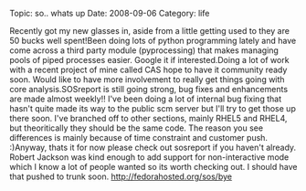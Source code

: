 Topic: so.. whats up
Date: 2008-09-06
Category: life

Recently got my new glasses in, aside from a little getting used to they are 50 bucks well spent!Been doing lots of python programming lately and have come across a third party module (pyprocessing) that makes managing pools of piped processes easier. Google it if interested.Doing a lot of work with a recent project of mine called CAS hope to have it community ready soon. Would like to have more involvement to really get things going with core analysis.SOSreport is still going strong, bug fixes and enhancements are made almost weekly!! I've been doing a lot of internal bug fixing that hasn't quite made its way to the public scm server but I'll try to get those up there soon. I've branched off to other sections, mainly RHEL5 and RHEL4, but theoritically they should be the same code. The reason you see differences is mainly because of time constraint and customer push. :)Anyway, thats it for now please check out sosreport if you haven't already. Robert Jackson was kind enough to add support for non-interactive mode which I know a lot of people wanted so its worth checking out. I should have that pushed to trunk soon. http://fedorahosted.org/sos/bye



